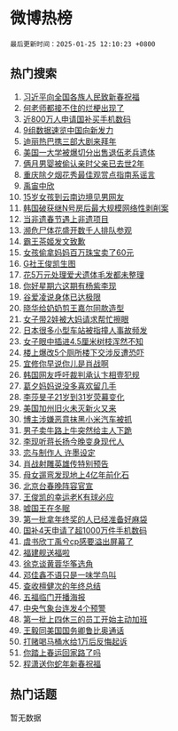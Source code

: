 # 微博热榜

`最后更新时间：2025-01-25 12:10:23 +0800`

## 热门搜索

1. [习近平向全国各族人民致新春祝福](https://m.weibo.cn/search?containerid=100103type%3D1%26t%3D10%26q%3D%23%E4%B9%A0%E8%BF%91%E5%B9%B3%E5%90%91%E5%85%A8%E5%9B%BD%E5%90%84%E6%97%8F%E4%BA%BA%E6%B0%91%E8%87%B4%E6%96%B0%E6%98%A5%E7%A5%9D%E7%A6%8F%23&stream_entry_id=51&isnewpage=1&extparam=seat%3D1%26filter_type%3Drealtimehot%26cate%3D10103%26pos%3D0%26q%3D%2523%25E4%25B9%25A0%25E8%25BF%2591%25E5%25B9%25B3%25E5%2590%2591%25E5%2585%25A8%25E5%259B%25BD%25E5%2590%2584%25E6%2597%258F%25E4%25BA%25BA%25E6%25B0%2591%25E8%2587%25B4%25E6%2596%25B0%25E6%2598%25A5%25E7%25A5%259D%25E7%25A6%258F%2523%26dgr%3D0%26stream_entry_id%3D51%26c_type%3D51%26display_time%3D1737778221%26pre_seqid%3D17377782218030115028701)
1. [何老师都接不住的烂梗出现了](https://m.weibo.cn/search?containerid=100103type%3D1%26t%3D10%26q%3D%E4%BD%95%E8%80%81%E5%B8%88%E9%83%BD%E6%8E%A5%E4%B8%8D%E4%BD%8F%E7%9A%84%E7%83%82%E6%A2%97%E5%87%BA%E7%8E%B0%E4%BA%86&stream_entry_id=31&isnewpage=1&extparam=seat%3D1%26pos%3D0%26q%3D%25E4%25BD%2595%25E8%2580%2581%25E5%25B8%2588%25E9%2583%25BD%25E6%258E%25A5%25E4%25B8%258D%25E4%25BD%258F%25E7%259A%2584%25E7%2583%2582%25E6%25A2%2597%25E5%2587%25BA%25E7%258E%25B0%25E4%25BA%2586%26filter_type%3Drealtimehot%26c_type%3D31%26realpos%3D1%26cate%3D5001%26flag%3D2%26dgr%3D0%26band_rank%3D1%26stream_entry_id%3D31%26lcate%3D5001%26display_time%3D1737778221%26pre_seqid%3D17377782218030115028701)
1. [近800万人申请国补买手机数码](https://m.weibo.cn/search?containerid=100103type%3D1%26t%3D10%26q%3D%23%E8%BF%91800%E4%B8%87%E4%BA%BA%E7%94%B3%E8%AF%B7%E5%9B%BD%E8%A1%A5%E4%B9%B0%E6%89%8B%E6%9C%BA%E6%95%B0%E7%A0%81%23&stream_entry_id=31&isnewpage=1&extparam=seat%3D1%26pos%3D1%26q%3D%2523%25E8%25BF%2591800%25E4%25B8%2587%25E4%25BA%25BA%25E7%2594%25B3%25E8%25AF%25B7%25E5%259B%25BD%25E8%25A1%25A5%25E4%25B9%25B0%25E6%2589%258B%25E6%259C%25BA%25E6%2595%25B0%25E7%25A0%2581%2523%26filter_type%3Drealtimehot%26c_type%3D31%26realpos%3D2%26cate%3D5001%26flag%3D0%26dgr%3D0%26band_rank%3D2%26stream_entry_id%3D31%26lcate%3D5001%26display_time%3D1737778221%26pre_seqid%3D17377782218030115028701)
1. [9组数据速览中国向新发力](https://m.weibo.cn/search?containerid=100103type%3D1%26t%3D10%26q%3D%239%E7%BB%84%E6%95%B0%E6%8D%AE%E9%80%9F%E8%A7%88%E4%B8%AD%E5%9B%BD%E5%90%91%E6%96%B0%E5%8F%91%E5%8A%9B%23&stream_entry_id=31&isnewpage=1&extparam=seat%3D1%26pos%3D2%26q%3D%25239%25E7%25BB%2584%25E6%2595%25B0%25E6%258D%25AE%25E9%2580%259F%25E8%25A7%2588%25E4%25B8%25AD%25E5%259B%25BD%25E5%2590%2591%25E6%2596%25B0%25E5%258F%2591%25E5%258A%259B%2523%26filter_type%3Drealtimehot%26c_type%3D31%26realpos%3D3%26cate%3D5001%26flag%3D1%26dgr%3D0%26band_rank%3D3%26stream_entry_id%3D31%26lcate%3D5001%26display_time%3D1737778221%26pre_seqid%3D17377782218030115028701)
1. [迪丽热巴携三部大剧来拜年](https://m.weibo.cn/search?containerid=100103type%3D1%26t%3D10%26q%3D%23%E8%BF%AA%E4%B8%BD%E7%83%AD%E5%B7%B4%E6%90%BA%E4%B8%89%E9%83%A8%E5%A4%A7%E5%89%A7%E6%9D%A5%E6%8B%9C%E5%B9%B4%23&stream_entry_id=31&isnewpage=1&extparam=seat%3D1%26pos%3D3%26q%3D%2523%25E8%25BF%25AA%25E4%25B8%25BD%25E7%2583%25AD%25E5%25B7%25B4%25E6%2590%25BA%25E4%25B8%2589%25E9%2583%25A8%25E5%25A4%25A7%25E5%2589%25A7%25E6%259D%25A5%25E6%258B%259C%25E5%25B9%25B4%2523%26filter_type%3Drealtimehot%26c_type%3D31%26realpos%3D4%26cate%3D5001%26flag%3D1%26dgr%3D0%26band_rank%3D4%26stream_entry_id%3D31%26lcate%3D5001%26display_time%3D1737778221%26pre_seqid%3D17377782218030115028701)
1. [美国一大学被爆切分出售退伍老兵遗体](https://m.weibo.cn/search?containerid=100103type%3D1%26t%3D10%26q%3D%23%E7%BE%8E%E5%9B%BD%E4%B8%80%E5%A4%A7%E5%AD%A6%E8%A2%AB%E7%88%86%E5%88%87%E5%88%86%E5%87%BA%E5%94%AE%E9%80%80%E4%BC%8D%E8%80%81%E5%85%B5%E9%81%97%E4%BD%93%23&stream_entry_id=31&isnewpage=1&extparam=seat%3D1%26pos%3D4%26q%3D%2523%25E7%25BE%258E%25E5%259B%25BD%25E4%25B8%2580%25E5%25A4%25A7%25E5%25AD%25A6%25E8%25A2%25AB%25E7%2588%2586%25E5%2588%2587%25E5%2588%2586%25E5%2587%25BA%25E5%2594%25AE%25E9%2580%2580%25E4%25BC%258D%25E8%2580%2581%25E5%2585%25B5%25E9%2581%2597%25E4%25BD%2593%2523%26filter_type%3Drealtimehot%26c_type%3D31%26realpos%3D5%26cate%3D5001%26flag%3D1%26dgr%3D0%26band_rank%3D5%26stream_entry_id%3D31%26lcate%3D5001%26display_time%3D1737778221%26pre_seqid%3D17377782218030115028701)
1. [俩月男婴被偷认亲时父亲已去世2年](https://m.weibo.cn/search?containerid=100103type%3D1%26t%3D10%26q%3D%23%E4%BF%A9%E6%9C%88%E7%94%B7%E5%A9%B4%E8%A2%AB%E5%81%B7%E8%AE%A4%E4%BA%B2%E6%97%B6%E7%88%B6%E4%BA%B2%E5%B7%B2%E5%8E%BB%E4%B8%962%E5%B9%B4%23&stream_entry_id=31&isnewpage=1&extparam=seat%3D1%26pos%3D5%26q%3D%2523%25E4%25BF%25A9%25E6%259C%2588%25E7%2594%25B7%25E5%25A9%25B4%25E8%25A2%25AB%25E5%2581%25B7%25E8%25AE%25A4%25E4%25BA%25B2%25E6%2597%25B6%25E7%2588%25B6%25E4%25BA%25B2%25E5%25B7%25B2%25E5%258E%25BB%25E4%25B8%25962%25E5%25B9%25B4%2523%26filter_type%3Drealtimehot%26c_type%3D31%26realpos%3D6%26cate%3D5001%26flag%3D0%26dgr%3D0%26band_rank%3D6%26stream_entry_id%3D31%26lcate%3D5001%26display_time%3D1737778221%26pre_seqid%3D17377782218030115028701)
1. [重庆除夕烟花秀最佳观赏点指南系谣言](https://m.weibo.cn/search?containerid=100103type%3D1%26t%3D10%26q%3D%23%E9%87%8D%E5%BA%86%E9%99%A4%E5%A4%95%E7%83%9F%E8%8A%B1%E7%A7%80%E6%9C%80%E4%BD%B3%E8%A7%82%E8%B5%8F%E7%82%B9%E6%8C%87%E5%8D%97%E7%B3%BB%E8%B0%A3%E8%A8%80%23&stream_entry_id=31&isnewpage=1&extparam=seat%3D1%26pos%3D6%26q%3D%2523%25E9%2587%258D%25E5%25BA%2586%25E9%2599%25A4%25E5%25A4%2595%25E7%2583%259F%25E8%258A%25B1%25E7%25A7%2580%25E6%259C%2580%25E4%25BD%25B3%25E8%25A7%2582%25E8%25B5%258F%25E7%2582%25B9%25E6%258C%2587%25E5%258D%2597%25E7%25B3%25BB%25E8%25B0%25A3%25E8%25A8%2580%2523%26adid%3D274599%26c_type%3D31%26is_ad_pos%3D1%26cate%3D5001%26filter_type%3Drealtimehot%26dgr%3D0%26band_rank%3D7%26stream_entry_id%3D31%26lcate%3D5001%26display_time%3D1737778221%26pre_seqid%3D17377782218030115028701)
1. [禹宙中欣](https://m.weibo.cn/search?containerid=100103type%3D1%26t%3D10%26q%3D%E7%A6%B9%E5%AE%99%E4%B8%AD%E6%AC%A3&stream_entry_id=31&isnewpage=1&extparam=seat%3D1%26pos%3D7%26q%3D%25E7%25A6%25B9%25E5%25AE%2599%25E4%25B8%25AD%25E6%25AC%25A3%26filter_type%3Drealtimehot%26c_type%3D31%26realpos%3D7%26cate%3D5001%26flag%3D0%26dgr%3D0%26band_rank%3D7%26stream_entry_id%3D31%26lcate%3D5001%26display_time%3D1737778221%26pre_seqid%3D17377782218030115028701)
1. [15岁女孩到云南边境见男网友](https://m.weibo.cn/search?containerid=100103type%3D1%26t%3D10%26q%3D%2315%E5%B2%81%E5%A5%B3%E5%AD%A9%E5%88%B0%E4%BA%91%E5%8D%97%E8%BE%B9%E5%A2%83%E8%A7%81%E7%94%B7%E7%BD%91%E5%8F%8B%23&stream_entry_id=31&isnewpage=1&extparam=seat%3D1%26pos%3D8%26q%3D%252315%25E5%25B2%2581%25E5%25A5%25B3%25E5%25AD%25A9%25E5%2588%25B0%25E4%25BA%2591%25E5%258D%2597%25E8%25BE%25B9%25E5%25A2%2583%25E8%25A7%2581%25E7%2594%25B7%25E7%25BD%2591%25E5%258F%258B%2523%26filter_type%3Drealtimehot%26c_type%3D31%26realpos%3D8%26cate%3D5001%26flag%3D0%26dgr%3D0%26band_rank%3D8%26stream_entry_id%3D31%26lcate%3D5001%26display_time%3D1737778221%26pre_seqid%3D17377782218030115028701)
1. [韩国破获继N号房后最大规模网络性剥削案](https://m.weibo.cn/search?containerid=100103type%3D1%26t%3D10%26q%3D%23%E9%9F%A9%E5%9B%BD%E7%A0%B4%E8%8E%B7%E7%BB%A7N%E5%8F%B7%E6%88%BF%E5%90%8E%E6%9C%80%E5%A4%A7%E8%A7%84%E6%A8%A1%E7%BD%91%E7%BB%9C%E6%80%A7%E5%89%A5%E5%89%8A%E6%A1%88%23&stream_entry_id=31&isnewpage=1&extparam=seat%3D1%26pos%3D9%26q%3D%2523%25E9%259F%25A9%25E5%259B%25BD%25E7%25A0%25B4%25E8%258E%25B7%25E7%25BB%25A7N%25E5%258F%25B7%25E6%2588%25BF%25E5%2590%258E%25E6%259C%2580%25E5%25A4%25A7%25E8%25A7%2584%25E6%25A8%25A1%25E7%25BD%2591%25E7%25BB%259C%25E6%2580%25A7%25E5%2589%25A5%25E5%2589%258A%25E6%25A1%2588%2523%26filter_type%3Drealtimehot%26c_type%3D31%26realpos%3D9%26cate%3D5001%26flag%3D0%26dgr%3D0%26band_rank%3D9%26stream_entry_id%3D31%26lcate%3D5001%26display_time%3D1737778221%26pre_seqid%3D17377782218030115028701)
1. [当非遗春节遇上非遗项目](https://m.weibo.cn/search?containerid=100103type%3D1%26t%3D10%26q%3D%23%E5%BD%93%E9%9D%9E%E9%81%97%E6%98%A5%E8%8A%82%E9%81%87%E4%B8%8A%E9%9D%9E%E9%81%97%E9%A1%B9%E7%9B%AE%23&stream_entry_id=31&isnewpage=1&extparam=seat%3D1%26pos%3D10%26q%3D%2523%25E5%25BD%2593%25E9%259D%259E%25E9%2581%2597%25E6%2598%25A5%25E8%258A%2582%25E9%2581%2587%25E4%25B8%258A%25E9%259D%259E%25E9%2581%2597%25E9%25A1%25B9%25E7%259B%25AE%2523%26filter_type%3Drealtimehot%26c_type%3D31%26realpos%3D10%26cate%3D5001%26flag%3D1%26dgr%3D0%26band_rank%3D10%26stream_entry_id%3D31%26lcate%3D5001%26display_time%3D1737778221%26pre_seqid%3D17377782218030115028701)
1. [濒危尸体花盛开数千人排队参观](https://m.weibo.cn/search?containerid=100103type%3D1%26t%3D10%26q%3D%23%E6%BF%92%E5%8D%B1%E5%B0%B8%E4%BD%93%E8%8A%B1%E7%9B%9B%E5%BC%80%E6%95%B0%E5%8D%83%E4%BA%BA%E6%8E%92%E9%98%9F%E5%8F%82%E8%A7%82%23&stream_entry_id=31&isnewpage=1&extparam=seat%3D1%26pos%3D11%26q%3D%2523%25E6%25BF%2592%25E5%258D%25B1%25E5%25B0%25B8%25E4%25BD%2593%25E8%258A%25B1%25E7%259B%259B%25E5%25BC%2580%25E6%2595%25B0%25E5%258D%2583%25E4%25BA%25BA%25E6%258E%2592%25E9%2598%259F%25E5%258F%2582%25E8%25A7%2582%2523%26filter_type%3Drealtimehot%26c_type%3D31%26realpos%3D11%26cate%3D5001%26flag%3D2%26dgr%3D0%26band_rank%3D11%26stream_entry_id%3D31%26lcate%3D5001%26display_time%3D1737778221%26pre_seqid%3D17377782218030115028701)
1. [霸王茶姬发文致歉](https://m.weibo.cn/search?containerid=100103type%3D1%26t%3D10%26q%3D%23%E9%9C%B8%E7%8E%8B%E8%8C%B6%E5%A7%AC%E5%8F%91%E6%96%87%E8%87%B4%E6%AD%89%23&stream_entry_id=31&isnewpage=1&extparam=seat%3D1%26pos%3D12%26q%3D%2523%25E9%259C%25B8%25E7%258E%258B%25E8%258C%25B6%25E5%25A7%25AC%25E5%258F%2591%25E6%2596%2587%25E8%2587%25B4%25E6%25AD%2589%2523%26filter_type%3Drealtimehot%26c_type%3D31%26realpos%3D12%26cate%3D5001%26flag%3D2%26dgr%3D0%26band_rank%3D12%26stream_entry_id%3D31%26lcate%3D5001%26display_time%3D1737778221%26pre_seqid%3D17377782218030115028701)
1. [女孩偷拿妈妈百万珠宝卖了60元](https://m.weibo.cn/search?containerid=100103type%3D1%26t%3D10%26q%3D%23%E5%A5%B3%E5%AD%A9%E5%81%B7%E6%8B%BF%E5%A6%88%E5%A6%88%E7%99%BE%E4%B8%87%E7%8F%A0%E5%AE%9D%E5%8D%96%E4%BA%8660%E5%85%83%23&stream_entry_id=31&isnewpage=1&extparam=seat%3D1%26pos%3D13%26q%3D%2523%25E5%25A5%25B3%25E5%25AD%25A9%25E5%2581%25B7%25E6%258B%25BF%25E5%25A6%2588%25E5%25A6%2588%25E7%2599%25BE%25E4%25B8%2587%25E7%258F%25A0%25E5%25AE%259D%25E5%258D%2596%25E4%25BA%258660%25E5%2585%2583%2523%26filter_type%3Drealtimehot%26c_type%3D31%26realpos%3D13%26cate%3D5001%26flag%3D2%26dgr%3D0%26band_rank%3D13%26stream_entry_id%3D31%26lcate%3D5001%26display_time%3D1737778221%26pre_seqid%3D17377782218030115028701)
1. [G社王俊凯生图](https://m.weibo.cn/search?containerid=100103type%3D1%26t%3D10%26q%3D%23G%E7%A4%BE%E7%8E%8B%E4%BF%8A%E5%87%AF%E7%94%9F%E5%9B%BE%23&stream_entry_id=31&isnewpage=1&extparam=seat%3D1%26pos%3D14%26q%3D%2523G%25E7%25A4%25BE%25E7%258E%258B%25E4%25BF%258A%25E5%2587%25AF%25E7%2594%259F%25E5%259B%25BE%2523%26filter_type%3Drealtimehot%26c_type%3D31%26realpos%3D14%26cate%3D5001%26flag%3D0%26dgr%3D0%26band_rank%3D14%26stream_entry_id%3D31%26lcate%3D5001%26display_time%3D1737778221%26pre_seqid%3D17377782218030115028701)
1. [花5万元处理爱犬遗体毛发都未整理](https://m.weibo.cn/search?containerid=100103type%3D1%26t%3D10%26q%3D%23%E8%8A%B15%E4%B8%87%E5%85%83%E5%A4%84%E7%90%86%E7%88%B1%E7%8A%AC%E9%81%97%E4%BD%93%E6%AF%9B%E5%8F%91%E9%83%BD%E6%9C%AA%E6%95%B4%E7%90%86%23&stream_entry_id=31&isnewpage=1&extparam=seat%3D1%26pos%3D15%26q%3D%2523%25E8%258A%25B15%25E4%25B8%2587%25E5%2585%2583%25E5%25A4%2584%25E7%2590%2586%25E7%2588%25B1%25E7%258A%25AC%25E9%2581%2597%25E4%25BD%2593%25E6%25AF%259B%25E5%258F%2591%25E9%2583%25BD%25E6%259C%25AA%25E6%2595%25B4%25E7%2590%2586%2523%26filter_type%3Drealtimehot%26c_type%3D31%26realpos%3D15%26cate%3D5001%26flag%3D1%26dgr%3D0%26band_rank%3D15%26stream_entry_id%3D31%26lcate%3D5001%26display_time%3D1737778221%26pre_seqid%3D17377782218030115028701)
1. [你好星期六这期有杨紫李现](https://m.weibo.cn/search?containerid=100103type%3D1%26t%3D10%26q%3D%23%E4%BD%A0%E5%A5%BD%E6%98%9F%E6%9C%9F%E5%85%AD%E8%BF%99%E6%9C%9F%E6%9C%89%E6%9D%A8%E7%B4%AB%E6%9D%8E%E7%8E%B0%23&stream_entry_id=31&isnewpage=1&extparam=seat%3D1%26pos%3D16%26q%3D%2523%25E4%25BD%25A0%25E5%25A5%25BD%25E6%2598%259F%25E6%259C%259F%25E5%2585%25AD%25E8%25BF%2599%25E6%259C%259F%25E6%259C%2589%25E6%259D%25A8%25E7%25B4%25AB%25E6%259D%258E%25E7%258E%25B0%2523%26filter_type%3Drealtimehot%26c_type%3D31%26realpos%3D16%26cate%3D5001%26flag%3D1%26dgr%3D0%26band_rank%3D16%26stream_entry_id%3D31%26lcate%3D5001%26display_time%3D1737778221%26pre_seqid%3D17377782218030115028701)
1. [谷爱凌说身体已达极限](https://m.weibo.cn/search?containerid=100103type%3D1%26t%3D10%26q%3D%23%E8%B0%B7%E7%88%B1%E5%87%8C%E8%AF%B4%E8%BA%AB%E4%BD%93%E5%B7%B2%E8%BE%BE%E6%9E%81%E9%99%90%23&stream_entry_id=31&isnewpage=1&extparam=seat%3D1%26pos%3D17%26q%3D%2523%25E8%25B0%25B7%25E7%2588%25B1%25E5%2587%258C%25E8%25AF%25B4%25E8%25BA%25AB%25E4%25BD%2593%25E5%25B7%25B2%25E8%25BE%25BE%25E6%259E%2581%25E9%2599%2590%2523%26filter_type%3Drealtimehot%26c_type%3D31%26realpos%3D17%26cate%3D5001%26flag%3D1%26dgr%3D0%26band_rank%3D17%26stream_entry_id%3D31%26lcate%3D5001%26display_time%3D1737778221%26pre_seqid%3D17377782218030115028701)
1. [晓华给奶奶剪王嘉尔同款造型](https://m.weibo.cn/search?containerid=100103type%3D1%26t%3D10%26q%3D%E6%99%93%E5%8D%8E%E7%BB%99%E5%A5%B6%E5%A5%B6%E5%89%AA%E7%8E%8B%E5%98%89%E5%B0%94%E5%90%8C%E6%AC%BE%E9%80%A0%E5%9E%8B&stream_entry_id=31&isnewpage=1&extparam=seat%3D1%26pos%3D18%26q%3D%25E6%2599%2593%25E5%258D%258E%25E7%25BB%2599%25E5%25A5%25B6%25E5%25A5%25B6%25E5%2589%25AA%25E7%258E%258B%25E5%2598%2589%25E5%25B0%2594%25E5%2590%258C%25E6%25AC%25BE%25E9%2580%25A0%25E5%259E%258B%26filter_type%3Drealtimehot%26c_type%3D31%26realpos%3D18%26cate%3D5001%26flag%3D1%26dgr%3D0%26band_rank%3D18%26stream_entry_id%3D31%26lcate%3D5001%26display_time%3D1737778221%26pre_seqid%3D17377782218030115028701)
1. [女子带2娃被大妈请求帮忙擦眼](https://m.weibo.cn/search?containerid=100103type%3D1%26t%3D10%26q%3D%23%E5%A5%B3%E5%AD%90%E5%B8%A62%E5%A8%83%E8%A2%AB%E5%A4%A7%E5%A6%88%E8%AF%B7%E6%B1%82%E5%B8%AE%E5%BF%99%E6%93%A6%E7%9C%BC%23&stream_entry_id=31&isnewpage=1&extparam=seat%3D1%26pos%3D19%26q%3D%2523%25E5%25A5%25B3%25E5%25AD%2590%25E5%25B8%25A62%25E5%25A8%2583%25E8%25A2%25AB%25E5%25A4%25A7%25E5%25A6%2588%25E8%25AF%25B7%25E6%25B1%2582%25E5%25B8%25AE%25E5%25BF%2599%25E6%2593%25A6%25E7%259C%25BC%2523%26filter_type%3Drealtimehot%26c_type%3D31%26realpos%3D19%26cate%3D5001%26flag%3D1%26dgr%3D0%26band_rank%3D19%26stream_entry_id%3D31%26lcate%3D5001%26display_time%3D1737778221%26pre_seqid%3D17377782218030115028701)
1. [日本很多小型车站被指撞人事故频发](https://m.weibo.cn/search?containerid=100103type%3D1%26t%3D10%26q%3D%23%E6%97%A5%E6%9C%AC%E5%BE%88%E5%A4%9A%E5%B0%8F%E5%9E%8B%E8%BD%A6%E7%AB%99%E8%A2%AB%E6%8C%87%E6%92%9E%E4%BA%BA%E4%BA%8B%E6%95%85%E9%A2%91%E5%8F%91%23&stream_entry_id=31&isnewpage=1&extparam=seat%3D1%26pos%3D20%26q%3D%2523%25E6%2597%25A5%25E6%259C%25AC%25E5%25BE%2588%25E5%25A4%259A%25E5%25B0%258F%25E5%259E%258B%25E8%25BD%25A6%25E7%25AB%2599%25E8%25A2%25AB%25E6%258C%2587%25E6%2592%259E%25E4%25BA%25BA%25E4%25BA%258B%25E6%2595%2585%25E9%25A2%2591%25E5%258F%2591%2523%26filter_type%3Drealtimehot%26c_type%3D31%26realpos%3D20%26cate%3D5001%26flag%3D1%26dgr%3D0%26band_rank%3D20%26stream_entry_id%3D31%26lcate%3D5001%26display_time%3D1737778221%26pre_seqid%3D17377782218030115028701)
1. [女子眼中插进4.5厘米树枝浑然不知](https://m.weibo.cn/search?containerid=100103type%3D1%26t%3D10%26q%3D%23%E5%A5%B3%E5%AD%90%E7%9C%BC%E4%B8%AD%E6%8F%92%E8%BF%9B4.5%E5%8E%98%E7%B1%B3%E6%A0%91%E6%9E%9D%E6%B5%91%E7%84%B6%E4%B8%8D%E7%9F%A5%23&stream_entry_id=31&isnewpage=1&extparam=seat%3D1%26pos%3D21%26q%3D%2523%25E5%25A5%25B3%25E5%25AD%2590%25E7%259C%25BC%25E4%25B8%25AD%25E6%258F%2592%25E8%25BF%259B4.5%25E5%258E%2598%25E7%25B1%25B3%25E6%25A0%2591%25E6%259E%259D%25E6%25B5%2591%25E7%2584%25B6%25E4%25B8%258D%25E7%259F%25A5%2523%26filter_type%3Drealtimehot%26c_type%3D31%26realpos%3D21%26cate%3D5001%26flag%3D1%26dgr%3D0%26band_rank%3D21%26stream_entry_id%3D31%26lcate%3D5001%26display_time%3D1737778221%26pre_seqid%3D17377782218030115028701)
1. [楼上爆改5个厕所楼下交涉反遭恐吓](https://m.weibo.cn/search?containerid=100103type%3D1%26t%3D10%26q%3D%23%E6%A5%BC%E4%B8%8A%E7%88%86%E6%94%B95%E4%B8%AA%E5%8E%95%E6%89%80%E6%A5%BC%E4%B8%8B%E4%BA%A4%E6%B6%89%E5%8F%8D%E9%81%AD%E6%81%90%E5%90%93%23&stream_entry_id=31&isnewpage=1&extparam=seat%3D1%26pos%3D22%26q%3D%2523%25E6%25A5%25BC%25E4%25B8%258A%25E7%2588%2586%25E6%2594%25B95%25E4%25B8%25AA%25E5%258E%2595%25E6%2589%2580%25E6%25A5%25BC%25E4%25B8%258B%25E4%25BA%25A4%25E6%25B6%2589%25E5%258F%258D%25E9%2581%25AD%25E6%2581%2590%25E5%2590%2593%2523%26filter_type%3Drealtimehot%26c_type%3D31%26realpos%3D22%26cate%3D5001%26flag%3D1%26dgr%3D0%26band_rank%3D22%26stream_entry_id%3D31%26lcate%3D5001%26display_time%3D1737778221%26pre_seqid%3D17377782218030115028701)
1. [宜修你早说你儿是肖战啊](https://m.weibo.cn/search?containerid=100103type%3D1%26t%3D10%26q%3D%23%E5%AE%9C%E4%BF%AE%E4%BD%A0%E6%97%A9%E8%AF%B4%E4%BD%A0%E5%84%BF%E6%98%AF%E8%82%96%E6%88%98%E5%95%8A%23&stream_entry_id=31&isnewpage=1&extparam=seat%3D1%26pos%3D23%26q%3D%2523%25E5%25AE%259C%25E4%25BF%25AE%25E4%25BD%25A0%25E6%2597%25A9%25E8%25AF%25B4%25E4%25BD%25A0%25E5%2584%25BF%25E6%2598%25AF%25E8%2582%2596%25E6%2588%2598%25E5%2595%258A%2523%26filter_type%3Drealtimehot%26c_type%3D31%26realpos%3D23%26cate%3D5001%26flag%3D0%26dgr%3D0%26band_rank%3D23%26stream_entry_id%3D31%26lcate%3D5001%26display_time%3D1737778221%26pre_seqid%3D17377782218030115028701)
1. [韩国网友呼吁裁判承认卞相壹犯规](https://m.weibo.cn/search?containerid=100103type%3D1%26t%3D10%26q%3D%23%E9%9F%A9%E5%9B%BD%E7%BD%91%E5%8F%8B%E5%91%BC%E5%90%81%E8%A3%81%E5%88%A4%E6%89%BF%E8%AE%A4%E5%8D%9E%E7%9B%B8%E5%A3%B9%E7%8A%AF%E8%A7%84%23&stream_entry_id=31&isnewpage=1&extparam=seat%3D1%26pos%3D24%26q%3D%2523%25E9%259F%25A9%25E5%259B%25BD%25E7%25BD%2591%25E5%258F%258B%25E5%2591%25BC%25E5%2590%2581%25E8%25A3%2581%25E5%2588%25A4%25E6%2589%25BF%25E8%25AE%25A4%25E5%258D%259E%25E7%259B%25B8%25E5%25A3%25B9%25E7%258A%25AF%25E8%25A7%2584%2523%26filter_type%3Drealtimehot%26c_type%3D31%26realpos%3D24%26cate%3D5001%26flag%3D0%26dgr%3D0%26band_rank%3D24%26stream_entry_id%3D31%26lcate%3D5001%26display_time%3D1737778221%26pre_seqid%3D17377782218030115028701)
1. [葛夕妈妈说没多喜欢留几手](https://m.weibo.cn/search?containerid=100103type%3D1%26t%3D10%26q%3D%23%E8%91%9B%E5%A4%95%E5%A6%88%E5%A6%88%E8%AF%B4%E6%B2%A1%E5%A4%9A%E5%96%9C%E6%AC%A2%E7%95%99%E5%87%A0%E6%89%8B%23&stream_entry_id=31&isnewpage=1&extparam=seat%3D1%26pos%3D25%26q%3D%2523%25E8%2591%259B%25E5%25A4%2595%25E5%25A6%2588%25E5%25A6%2588%25E8%25AF%25B4%25E6%25B2%25A1%25E5%25A4%259A%25E5%2596%259C%25E6%25AC%25A2%25E7%2595%2599%25E5%2587%25A0%25E6%2589%258B%2523%26filter_type%3Drealtimehot%26c_type%3D31%26realpos%3D25%26cate%3D5001%26flag%3D0%26dgr%3D0%26band_rank%3D25%26stream_entry_id%3D31%26lcate%3D5001%26display_time%3D1737778221%26pre_seqid%3D17377782218030115028701)
1. [李莎旻子21岁到31岁荧幕变化](https://m.weibo.cn/search?containerid=100103type%3D1%26t%3D10%26q%3D%E6%9D%8E%E8%8E%8E%E6%97%BB%E5%AD%9021%E5%B2%81%E5%88%B031%E5%B2%81%E8%8D%A7%E5%B9%95%E5%8F%98%E5%8C%96&stream_entry_id=31&isnewpage=1&extparam=seat%3D1%26pos%3D26%26q%3D%25E6%259D%258E%25E8%258E%258E%25E6%2597%25BB%25E5%25AD%259021%25E5%25B2%2581%25E5%2588%25B031%25E5%25B2%2581%25E8%258D%25A7%25E5%25B9%2595%25E5%258F%2598%25E5%258C%2596%26filter_type%3Drealtimehot%26c_type%3D31%26realpos%3D26%26cate%3D5001%26flag%3D1%26dgr%3D0%26band_rank%3D26%26stream_entry_id%3D31%26lcate%3D5001%26display_time%3D1737778221%26pre_seqid%3D17377782218030115028701)
1. [美国加州旧火未灭新火又来](https://m.weibo.cn/search?containerid=100103type%3D1%26t%3D10%26q%3D%23%E7%BE%8E%E5%9B%BD%E5%8A%A0%E5%B7%9E%E6%97%A7%E7%81%AB%E6%9C%AA%E7%81%AD%E6%96%B0%E7%81%AB%E5%8F%88%E6%9D%A5%23&stream_entry_id=31&isnewpage=1&extparam=seat%3D1%26pos%3D27%26q%3D%2523%25E7%25BE%258E%25E5%259B%25BD%25E5%258A%25A0%25E5%25B7%259E%25E6%2597%25A7%25E7%2581%25AB%25E6%259C%25AA%25E7%2581%25AD%25E6%2596%25B0%25E7%2581%25AB%25E5%258F%2588%25E6%259D%25A5%2523%26filter_type%3Drealtimehot%26c_type%3D31%26realpos%3D27%26cate%3D5001%26flag%3D0%26dgr%3D0%26band_rank%3D27%26stream_entry_id%3D31%26lcate%3D5001%26display_time%3D1737778221%26pre_seqid%3D17377782218030115028701)
1. [博主涉嫌恶意抹黑小米汽车被抓](https://m.weibo.cn/search?containerid=100103type%3D1%26t%3D10%26q%3D%23%E5%8D%9A%E4%B8%BB%E6%B6%89%E5%AB%8C%E6%81%B6%E6%84%8F%E6%8A%B9%E9%BB%91%E5%B0%8F%E7%B1%B3%E6%B1%BD%E8%BD%A6%E8%A2%AB%E6%8A%93%23&stream_entry_id=31&isnewpage=1&extparam=seat%3D1%26pos%3D28%26q%3D%2523%25E5%258D%259A%25E4%25B8%25BB%25E6%25B6%2589%25E5%25AB%258C%25E6%2581%25B6%25E6%2584%258F%25E6%258A%25B9%25E9%25BB%2591%25E5%25B0%258F%25E7%25B1%25B3%25E6%25B1%25BD%25E8%25BD%25A6%25E8%25A2%25AB%25E6%258A%2593%2523%26filter_type%3Drealtimehot%26c_type%3D31%26realpos%3D28%26cate%3D5001%26flag%3D0%26dgr%3D0%26band_rank%3D28%26stream_entry_id%3D31%26lcate%3D5001%26display_time%3D1737778221%26pre_seqid%3D17377782218030115028701)
1. [男子卖牛路上牛突然给主人下跪](https://m.weibo.cn/search?containerid=100103type%3D1%26t%3D10%26q%3D%23%E7%94%B7%E5%AD%90%E5%8D%96%E7%89%9B%E8%B7%AF%E4%B8%8A%E7%89%9B%E7%AA%81%E7%84%B6%E7%BB%99%E4%B8%BB%E4%BA%BA%E4%B8%8B%E8%B7%AA%23&stream_entry_id=31&isnewpage=1&extparam=seat%3D1%26pos%3D29%26q%3D%2523%25E7%2594%25B7%25E5%25AD%2590%25E5%258D%2596%25E7%2589%259B%25E8%25B7%25AF%25E4%25B8%258A%25E7%2589%259B%25E7%25AA%2581%25E7%2584%25B6%25E7%25BB%2599%25E4%25B8%25BB%25E4%25BA%25BA%25E4%25B8%258B%25E8%25B7%25AA%2523%26filter_type%3Drealtimehot%26c_type%3D31%26realpos%3D29%26cate%3D5001%26flag%3D0%26dgr%3D0%26band_rank%3D29%26stream_entry_id%3D31%26lcate%3D5001%26display_time%3D1737778221%26pre_seqid%3D17377782218030115028701)
1. [李现听蒋长扬今晚变身现代人](https://m.weibo.cn/search?containerid=100103type%3D1%26t%3D10%26q%3D%23%E6%9D%8E%E7%8E%B0%E5%90%AC%E8%92%8B%E9%95%BF%E6%89%AC%E4%BB%8A%E6%99%9A%E5%8F%98%E8%BA%AB%E7%8E%B0%E4%BB%A3%E4%BA%BA%23&stream_entry_id=31&isnewpage=1&extparam=seat%3D1%26pos%3D30%26q%3D%2523%25E6%259D%258E%25E7%258E%25B0%25E5%2590%25AC%25E8%2592%258B%25E9%2595%25BF%25E6%2589%25AC%25E4%25BB%258A%25E6%2599%259A%25E5%258F%2598%25E8%25BA%25AB%25E7%258E%25B0%25E4%25BB%25A3%25E4%25BA%25BA%2523%26filter_type%3Drealtimehot%26c_type%3D31%26realpos%3D30%26cate%3D5001%26flag%3D1%26dgr%3D0%26band_rank%3D30%26stream_entry_id%3D31%26lcate%3D5001%26display_time%3D1737778221%26pre_seqid%3D17377782218030115028701)
1. [恋与制作人 许墨设定](https://m.weibo.cn/search?containerid=100103type%3D1%26t%3D10%26q%3D%E6%81%8B%E4%B8%8E%E5%88%B6%E4%BD%9C%E4%BA%BA+%E8%AE%B8%E5%A2%A8%E8%AE%BE%E5%AE%9A&stream_entry_id=31&isnewpage=1&extparam=seat%3D1%26pos%3D31%26q%3D%25E6%2581%258B%25E4%25B8%258E%25E5%2588%25B6%25E4%25BD%259C%25E4%25BA%25BA%2520%25E8%25AE%25B8%25E5%25A2%25A8%25E8%25AE%25BE%25E5%25AE%259A%26filter_type%3Drealtimehot%26c_type%3D31%26realpos%3D31%26cate%3D5001%26flag%3D1%26dgr%3D0%26band_rank%3D31%26stream_entry_id%3D31%26lcate%3D5001%26display_time%3D1737778221%26pre_seqid%3D17377782218030115028701)
1. [肖战射雕英雄传特别预告](https://m.weibo.cn/search?containerid=100103type%3D1%26t%3D10%26q%3D%23%E8%82%96%E6%88%98%E5%B0%84%E9%9B%95%E8%8B%B1%E9%9B%84%E4%BC%A0%E7%89%B9%E5%88%AB%E9%A2%84%E5%91%8A%23&stream_entry_id=31&isnewpage=1&extparam=seat%3D1%26pos%3D32%26q%3D%2523%25E8%2582%2596%25E6%2588%2598%25E5%25B0%2584%25E9%259B%2595%25E8%258B%25B1%25E9%259B%2584%25E4%25BC%25A0%25E7%2589%25B9%25E5%2588%25AB%25E9%25A2%2584%25E5%2591%258A%2523%26filter_type%3Drealtimehot%26c_type%3D31%26realpos%3D32%26cate%3D5001%26flag%3D1%26dgr%3D0%26band_rank%3D32%26stream_entry_id%3D31%26lcate%3D5001%26display_time%3D1737778221%26pre_seqid%3D17377782218030115028701)
1. [母女遛弯发现地上4亿年前化石](https://m.weibo.cn/search?containerid=100103type%3D1%26t%3D10%26q%3D%23%E6%AF%8D%E5%A5%B3%E9%81%9B%E5%BC%AF%E5%8F%91%E7%8E%B0%E5%9C%B0%E4%B8%8A4%E4%BA%BF%E5%B9%B4%E5%89%8D%E5%8C%96%E7%9F%B3%23&stream_entry_id=31&isnewpage=1&extparam=seat%3D1%26pos%3D33%26q%3D%2523%25E6%25AF%258D%25E5%25A5%25B3%25E9%2581%259B%25E5%25BC%25AF%25E5%258F%2591%25E7%258E%25B0%25E5%259C%25B0%25E4%25B8%258A4%25E4%25BA%25BF%25E5%25B9%25B4%25E5%2589%258D%25E5%258C%2596%25E7%259F%25B3%2523%26filter_type%3Drealtimehot%26c_type%3D31%26realpos%3D33%26cate%3D5001%26flag%3D1%26dgr%3D0%26band_rank%3D33%26stream_entry_id%3D31%26lcate%3D5001%26display_time%3D1737778221%26pre_seqid%3D17377782218030115028701)
1. [北京台春晚阵容官宣](https://m.weibo.cn/search?containerid=100103type%3D1%26t%3D10%26q%3D%23%E5%8C%97%E4%BA%AC%E5%8F%B0%E6%98%A5%E6%99%9A%E9%98%B5%E5%AE%B9%E5%AE%98%E5%AE%A3%23&stream_entry_id=31&isnewpage=1&extparam=seat%3D1%26pos%3D34%26q%3D%2523%25E5%258C%2597%25E4%25BA%25AC%25E5%258F%25B0%25E6%2598%25A5%25E6%2599%259A%25E9%2598%25B5%25E5%25AE%25B9%25E5%25AE%2598%25E5%25AE%25A3%2523%26filter_type%3Drealtimehot%26c_type%3D31%26realpos%3D34%26cate%3D5001%26flag%3D1%26dgr%3D0%26band_rank%3D34%26stream_entry_id%3D31%26lcate%3D5001%26display_time%3D1737778221%26pre_seqid%3D17377782218030115028701)
1. [王俊凯的幸运老K有球必应](https://m.weibo.cn/search?containerid=100103type%3D1%26t%3D10%26q%3D%23%E7%8E%8B%E4%BF%8A%E5%87%AF%E7%9A%84%E5%B9%B8%E8%BF%90%E8%80%81K%E6%9C%89%E7%90%83%E5%BF%85%E5%BA%94%23&stream_entry_id=31&isnewpage=1&extparam=seat%3D1%26pos%3D35%26q%3D%2523%25E7%258E%258B%25E4%25BF%258A%25E5%2587%25AF%25E7%259A%2584%25E5%25B9%25B8%25E8%25BF%2590%25E8%2580%2581K%25E6%259C%2589%25E7%2590%2583%25E5%25BF%2585%25E5%25BA%2594%2523%26adid%3D273703%26c_type%3D31%26realpos%3D35%26filter_type%3Drealtimehot%26cate%3D5001%26flag%3D1%26band_rank%3D35%26dgr%3D0%26stream_entry_id%3D31%26lcate%3D5001%26display_time%3D1737778221%26pre_seqid%3D17377782218030115028701)
1. [嘘国王在冬眠](https://m.weibo.cn/search?containerid=100103type%3D1%26t%3D10%26q%3D%E5%98%98%E5%9B%BD%E7%8E%8B%E5%9C%A8%E5%86%AC%E7%9C%A0&stream_entry_id=31&isnewpage=1&extparam=seat%3D1%26pos%3D36%26q%3D%25E5%2598%2598%25E5%259B%25BD%25E7%258E%258B%25E5%259C%25A8%25E5%2586%25AC%25E7%259C%25A0%26filter_type%3Drealtimehot%26c_type%3D31%26realpos%3D36%26cate%3D5001%26flag%3D0%26dgr%3D0%26band_rank%3D36%26stream_entry_id%3D31%26lcate%3D5001%26display_time%3D1737778221%26pre_seqid%3D17377782218030115028701)
1. [第一批拿年终奖的人已经准备好麻袋](https://m.weibo.cn/search?containerid=100103type%3D1%26t%3D10%26q%3D%23%E7%AC%AC%E4%B8%80%E6%89%B9%E6%8B%BF%E5%B9%B4%E7%BB%88%E5%A5%96%E7%9A%84%E4%BA%BA%E5%B7%B2%E7%BB%8F%E5%87%86%E5%A4%87%E5%A5%BD%E9%BA%BB%E8%A2%8B%23&stream_entry_id=31&isnewpage=1&extparam=seat%3D1%26pos%3D37%26q%3D%2523%25E7%25AC%25AC%25E4%25B8%2580%25E6%2589%25B9%25E6%258B%25BF%25E5%25B9%25B4%25E7%25BB%2588%25E5%25A5%2596%25E7%259A%2584%25E4%25BA%25BA%25E5%25B7%25B2%25E7%25BB%258F%25E5%2587%2586%25E5%25A4%2587%25E5%25A5%25BD%25E9%25BA%25BB%25E8%25A2%258B%2523%26filter_type%3Drealtimehot%26c_type%3D31%26realpos%3D37%26cate%3D5001%26flag%3D1%26dgr%3D0%26band_rank%3D37%26stream_entry_id%3D31%26lcate%3D5001%26display_time%3D1737778221%26pre_seqid%3D17377782218030115028701)
1. [国补4天申请了超1000万件手机数码](https://m.weibo.cn/search?containerid=100103type%3D1%26t%3D10%26q%3D%23%E5%9B%BD%E8%A1%A54%E5%A4%A9%E7%94%B3%E8%AF%B7%E4%BA%86%E8%B6%851000%E4%B8%87%E4%BB%B6%E6%89%8B%E6%9C%BA%E6%95%B0%E7%A0%81%23&stream_entry_id=31&isnewpage=1&extparam=seat%3D1%26pos%3D38%26q%3D%2523%25E5%259B%25BD%25E8%25A1%25A54%25E5%25A4%25A9%25E7%2594%25B3%25E8%25AF%25B7%25E4%25BA%2586%25E8%25B6%25851000%25E4%25B8%2587%25E4%25BB%25B6%25E6%2589%258B%25E6%259C%25BA%25E6%2595%25B0%25E7%25A0%2581%2523%26filter_type%3Drealtimehot%26c_type%3D31%26realpos%3D38%26cate%3D5001%26flag%3D1%26dgr%3D0%26band_rank%3D38%26stream_entry_id%3D31%26lcate%3D5001%26display_time%3D1737778221%26pre_seqid%3D17377782218030115028701)
1. [虞书欣丁禹兮cp感要溢出屏幕了](https://m.weibo.cn/search?containerid=100103type%3D1%26t%3D10%26q%3D%23%E8%99%9E%E4%B9%A6%E6%AC%A3%E4%B8%81%E7%A6%B9%E5%85%AEcp%E6%84%9F%E8%A6%81%E6%BA%A2%E5%87%BA%E5%B1%8F%E5%B9%95%E4%BA%86%23&stream_entry_id=31&isnewpage=1&extparam=seat%3D1%26pos%3D39%26q%3D%2523%25E8%2599%259E%25E4%25B9%25A6%25E6%25AC%25A3%25E4%25B8%2581%25E7%25A6%25B9%25E5%2585%25AEcp%25E6%2584%259F%25E8%25A6%2581%25E6%25BA%25A2%25E5%2587%25BA%25E5%25B1%258F%25E5%25B9%2595%25E4%25BA%2586%2523%26filter_type%3Drealtimehot%26c_type%3D31%26realpos%3D39%26cate%3D5001%26flag%3D0%26dgr%3D0%26band_rank%3D39%26stream_entry_id%3D31%26lcate%3D5001%26display_time%3D1737778221%26pre_seqid%3D17377782218030115028701)
1. [福建舰送福啦](https://m.weibo.cn/search?containerid=100103type%3D1%26t%3D10%26q%3D%23%E7%A6%8F%E5%BB%BA%E8%88%B0%E9%80%81%E7%A6%8F%E5%95%A6%23&stream_entry_id=31&isnewpage=1&extparam=seat%3D1%26pos%3D40%26q%3D%2523%25E7%25A6%258F%25E5%25BB%25BA%25E8%2588%25B0%25E9%2580%2581%25E7%25A6%258F%25E5%2595%25A6%2523%26filter_type%3Drealtimehot%26c_type%3D31%26realpos%3D40%26cate%3D5001%26flag%3D0%26dgr%3D0%26band_rank%3D40%26stream_entry_id%3D31%26lcate%3D5001%26display_time%3D1737778221%26pre_seqid%3D17377782218030115028701)
1. [徐克谈黄蓉华筝选角](https://m.weibo.cn/search?containerid=100103type%3D1%26t%3D10%26q%3D%23%E5%BE%90%E5%85%8B%E8%B0%88%E9%BB%84%E8%93%89%E5%8D%8E%E7%AD%9D%E9%80%89%E8%A7%92%23&stream_entry_id=31&isnewpage=1&extparam=seat%3D1%26pos%3D41%26q%3D%2523%25E5%25BE%2590%25E5%2585%258B%25E8%25B0%2588%25E9%25BB%2584%25E8%2593%2589%25E5%258D%258E%25E7%25AD%259D%25E9%2580%2589%25E8%25A7%2592%2523%26filter_type%3Drealtimehot%26c_type%3D31%26realpos%3D41%26cate%3D5001%26flag%3D1%26dgr%3D0%26band_rank%3D41%26stream_entry_id%3D31%26lcate%3D5001%26display_time%3D1737778221%26pre_seqid%3D17377782218030115028701)
1. [邓佳鑫不语只是一味学鸟叫](https://m.weibo.cn/search?containerid=100103type%3D1%26t%3D10%26q%3D%E9%82%93%E4%BD%B3%E9%91%AB%E4%B8%8D%E8%AF%AD%E5%8F%AA%E6%98%AF%E4%B8%80%E5%91%B3%E5%AD%A6%E9%B8%9F%E5%8F%AB&stream_entry_id=31&isnewpage=1&extparam=seat%3D1%26pos%3D42%26q%3D%25E9%2582%2593%25E4%25BD%25B3%25E9%2591%25AB%25E4%25B8%258D%25E8%25AF%25AD%25E5%258F%25AA%25E6%2598%25AF%25E4%25B8%2580%25E5%2591%25B3%25E5%25AD%25A6%25E9%25B8%259F%25E5%258F%25AB%26filter_type%3Drealtimehot%26c_type%3D31%26realpos%3D42%26cate%3D5001%26flag%3D1%26dgr%3D0%26band_rank%3D42%26stream_entry_id%3D31%26lcate%3D5001%26display_time%3D1737778221%26pre_seqid%3D17377782218030115028701)
1. [查收檀健次的年终总结](https://m.weibo.cn/search?containerid=100103type%3D1%26t%3D10%26q%3D%23%E6%9F%A5%E6%94%B6%E6%AA%80%E5%81%A5%E6%AC%A1%E7%9A%84%E5%B9%B4%E7%BB%88%E6%80%BB%E7%BB%93%23&stream_entry_id=31&isnewpage=1&extparam=seat%3D1%26pos%3D43%26q%3D%2523%25E6%259F%25A5%25E6%2594%25B6%25E6%25AA%2580%25E5%2581%25A5%25E6%25AC%25A1%25E7%259A%2584%25E5%25B9%25B4%25E7%25BB%2588%25E6%2580%25BB%25E7%25BB%2593%2523%26filter_type%3Drealtimehot%26c_type%3D31%26realpos%3D43%26cate%3D5001%26flag%3D1%26dgr%3D0%26band_rank%3D43%26stream_entry_id%3D31%26lcate%3D5001%26display_time%3D1737778221%26pre_seqid%3D17377782218030115028701)
1. [五福临门开播海报](https://m.weibo.cn/search?containerid=100103type%3D1%26t%3D10%26q%3D%23%E4%BA%94%E7%A6%8F%E4%B8%B4%E9%97%A8%E5%BC%80%E6%92%AD%E6%B5%B7%E6%8A%A5%23&stream_entry_id=31&isnewpage=1&extparam=seat%3D1%26pos%3D44%26q%3D%2523%25E4%25BA%2594%25E7%25A6%258F%25E4%25B8%25B4%25E9%2597%25A8%25E5%25BC%2580%25E6%2592%25AD%25E6%25B5%25B7%25E6%258A%25A5%2523%26filter_type%3Drealtimehot%26c_type%3D31%26realpos%3D44%26cate%3D5001%26flag%3D1%26dgr%3D0%26band_rank%3D44%26stream_entry_id%3D31%26lcate%3D5001%26display_time%3D1737778221%26pre_seqid%3D17377782218030115028701)
1. [中央气象台连发4个预警](https://m.weibo.cn/search?containerid=100103type%3D1%26t%3D10%26q%3D%23%E4%B8%AD%E5%A4%AE%E6%B0%94%E8%B1%A1%E5%8F%B0%E8%BF%9E%E5%8F%914%E4%B8%AA%E9%A2%84%E8%AD%A6%23&stream_entry_id=31&isnewpage=1&extparam=seat%3D1%26pos%3D45%26q%3D%2523%25E4%25B8%25AD%25E5%25A4%25AE%25E6%25B0%2594%25E8%25B1%25A1%25E5%258F%25B0%25E8%25BF%259E%25E5%258F%25914%25E4%25B8%25AA%25E9%25A2%2584%25E8%25AD%25A6%2523%26filter_type%3Drealtimehot%26c_type%3D31%26realpos%3D45%26cate%3D5001%26flag%3D0%26dgr%3D0%26band_rank%3D45%26stream_entry_id%3D31%26lcate%3D5001%26display_time%3D1737778221%26pre_seqid%3D17377782218030115028701)
1. [第一批上四休三的员工开始主动加班](https://m.weibo.cn/search?containerid=100103type%3D1%26t%3D10%26q%3D%23%E7%AC%AC%E4%B8%80%E6%89%B9%E4%B8%8A%E5%9B%9B%E4%BC%91%E4%B8%89%E7%9A%84%E5%91%98%E5%B7%A5%E5%BC%80%E5%A7%8B%E4%B8%BB%E5%8A%A8%E5%8A%A0%E7%8F%AD%23&stream_entry_id=31&isnewpage=1&extparam=seat%3D1%26pos%3D46%26q%3D%2523%25E7%25AC%25AC%25E4%25B8%2580%25E6%2589%25B9%25E4%25B8%258A%25E5%259B%259B%25E4%25BC%2591%25E4%25B8%2589%25E7%259A%2584%25E5%2591%2598%25E5%25B7%25A5%25E5%25BC%2580%25E5%25A7%258B%25E4%25B8%25BB%25E5%258A%25A8%25E5%258A%25A0%25E7%258F%25AD%2523%26filter_type%3Drealtimehot%26c_type%3D31%26realpos%3D46%26cate%3D5001%26flag%3D1%26dgr%3D0%26band_rank%3D46%26stream_entry_id%3D31%26lcate%3D5001%26display_time%3D1737778221%26pre_seqid%3D17377782218030115028701)
1. [王毅同美国国务卿鲁比奥通话](https://m.weibo.cn/search?containerid=100103type%3D1%26t%3D10%26q%3D%23%E7%8E%8B%E6%AF%85%E5%90%8C%E7%BE%8E%E5%9B%BD%E5%9B%BD%E5%8A%A1%E5%8D%BF%E9%B2%81%E6%AF%94%E5%A5%A5%E9%80%9A%E8%AF%9D%23&stream_entry_id=31&isnewpage=1&extparam=seat%3D1%26pos%3D47%26q%3D%2523%25E7%258E%258B%25E6%25AF%2585%25E5%2590%258C%25E7%25BE%258E%25E5%259B%25BD%25E5%259B%25BD%25E5%258A%25A1%25E5%258D%25BF%25E9%25B2%2581%25E6%25AF%2594%25E5%25A5%25A5%25E9%2580%259A%25E8%25AF%259D%2523%26filter_type%3Drealtimehot%26c_type%3D31%26realpos%3D47%26cate%3D5001%26flag%3D0%26dgr%3D0%26band_rank%3D47%26stream_entry_id%3D31%26lcate%3D5001%26display_time%3D1737778221%26pre_seqid%3D17377782218030115028701)
1. [打赌喝马桶水给1万后反悔起诉](https://m.weibo.cn/search?containerid=100103type%3D1%26t%3D10%26q%3D%23%E6%89%93%E8%B5%8C%E5%96%9D%E9%A9%AC%E6%A1%B6%E6%B0%B4%E7%BB%991%E4%B8%87%E5%90%8E%E5%8F%8D%E6%82%94%E8%B5%B7%E8%AF%89%23&stream_entry_id=31&isnewpage=1&extparam=seat%3D1%26pos%3D48%26q%3D%2523%25E6%2589%2593%25E8%25B5%258C%25E5%2596%259D%25E9%25A9%25AC%25E6%25A1%25B6%25E6%25B0%25B4%25E7%25BB%25991%25E4%25B8%2587%25E5%2590%258E%25E5%258F%258D%25E6%2582%2594%25E8%25B5%25B7%25E8%25AF%2589%2523%26filter_type%3Drealtimehot%26c_type%3D31%26realpos%3D48%26cate%3D5001%26flag%3D0%26dgr%3D0%26band_rank%3D48%26stream_entry_id%3D31%26lcate%3D5001%26display_time%3D1737778221%26pre_seqid%3D17377782218030115028701)
1. [你踏上春运回家路了吗](https://m.weibo.cn/search?containerid=100103type%3D1%26t%3D10%26q%3D%23%E4%BD%A0%E8%B8%8F%E4%B8%8A%E6%98%A5%E8%BF%90%E5%9B%9E%E5%AE%B6%E8%B7%AF%E4%BA%86%E5%90%97%23&stream_entry_id=31&isnewpage=1&extparam=seat%3D1%26pos%3D49%26q%3D%2523%25E4%25BD%25A0%25E8%25B8%258F%25E4%25B8%258A%25E6%2598%25A5%25E8%25BF%2590%25E5%259B%259E%25E5%25AE%25B6%25E8%25B7%25AF%25E4%25BA%2586%25E5%2590%2597%2523%26filter_type%3Drealtimehot%26c_type%3D31%26realpos%3D49%26cate%3D5001%26flag%3D0%26dgr%3D0%26band_rank%3D49%26stream_entry_id%3D31%26lcate%3D5001%26display_time%3D1737778221%26pre_seqid%3D17377782218030115028701)
1. [程潇送你蛇年新春祝福](https://m.weibo.cn/search?containerid=100103type%3D1%26t%3D10%26q%3D%23%E7%A8%8B%E6%BD%87%E9%80%81%E4%BD%A0%E8%9B%87%E5%B9%B4%E6%96%B0%E6%98%A5%E7%A5%9D%E7%A6%8F%23&stream_entry_id=31&isnewpage=1&extparam=seat%3D1%26pos%3D50%26q%3D%2523%25E7%25A8%258B%25E6%25BD%2587%25E9%2580%2581%25E4%25BD%25A0%25E8%259B%2587%25E5%25B9%25B4%25E6%2596%25B0%25E6%2598%25A5%25E7%25A5%259D%25E7%25A6%258F%2523%26filter_type%3Drealtimehot%26c_type%3D31%26realpos%3D50%26cate%3D5001%26flag%3D0%26dgr%3D0%26band_rank%3D50%26stream_entry_id%3D31%26lcate%3D5001%26display_time%3D1737778221%26pre_seqid%3D17377782218030115028701)

## 热门话题

暂无数据
